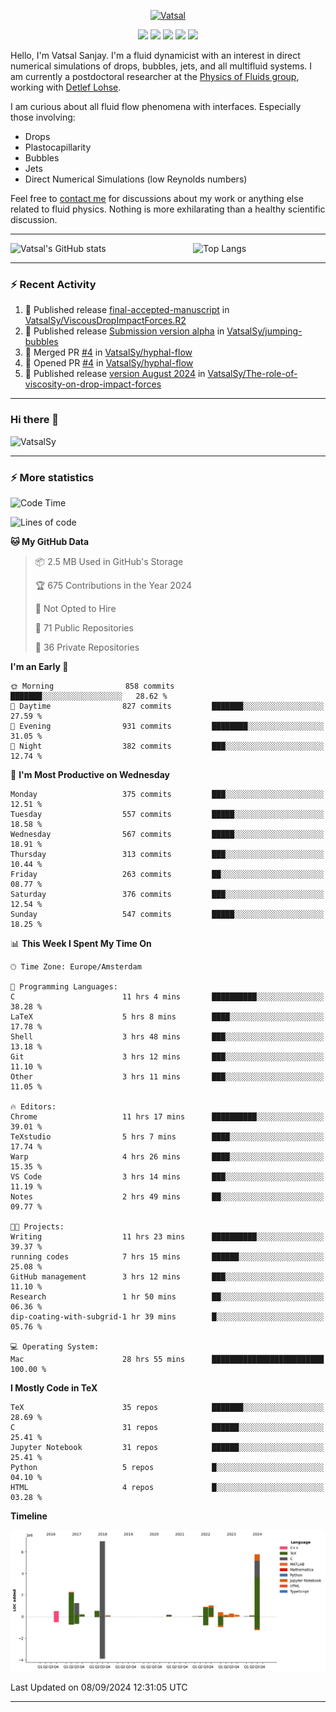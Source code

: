 <center>

[<img alt="Vatsal" width="200px" src="https://www.dropbox.com/s/dxyybgtblo8er6h/Logo_Vatsal_Vector.png?raw=1">](https://www.vatsalsanjay.com)

[<img src="https://img.shields.io/badge/googlescholar-4285F4?&style=for-the-badge&logo=googlescholar&logoColor=white">](https://scholar.google.com/citations?hl=en&user=67aQviYAAAAJ)
[<img src="https://img.shields.io/static/v1.svg?&style=for-the-badge&logo=ResearchGate&label=&message=ResearchGate&logoColor=white&color=green">](https://www.researchgate.net/profile/Vatsal-Sanjay-2)
[<img src="https://img.shields.io/badge/twitter-1DA1F2?&style=for-the-badge&logo=twitter&logoColor=white">](https://twitter.com/VatsalSanjay)
[<img src="https://img.shields.io/badge/linkedin-0A66C2?&style=for-the-badge&logo=linkedin">](https://www.linkedin.com/in/vatsalsanjay/)
[<img src="https://img.shields.io/badge/orcid-A6CE39?&style=for-the-badge&logo=orcid&logoColor=white">](https://orcid.org/0000-0002-4293-6099)

</center>

Hello, I'm Vatsal Sanjay. I'm a fluid dynamicist with an interest in direct numerical simulations of drops, bubbles, jets, and all multifluid systems. I am currently a postdoctoral researcher at the [Physics of Fluids group](https://pof.tnw.utwente.nl), working with [Detlef Lohse](https://en.wikipedia.org/wiki/Detlef_Lohse). 

I am curious about all fluid flow phenomena with interfaces. Especially those involving:

- Drops
- Plastocapillarity
- Bubbles
- Jets
- Direct Numerical Simulations (low Reynolds numbers)

Feel free to [contact me](mailto:contact@vatsalsanjay.com) for discussions about my work or anything else related to fluid physics. Nothing is more exhilarating than a healthy scientific discussion.

<!-- ![Vatsal's GitHub stats](https://github-readme-stats-xi-wine-74.vercel.app/api?username=VatsalSy&show_icons=true&theme=vision-friendly-dark)

![Top Langs](https://github-readme-stats-xi-wine-74.vercel.app/api/top-langs/?username=VatsalSy&layout=compact&theme=vision-friendly-dark) -->

---
<div style="display: flex; justify-content: space-between;">
    <img src="https://github-readme-stats-xi-wine-74.vercel.app/api?username=VatsalSy&show_icons=true&theme=vision-friendly-dark" alt="Vatsal's GitHub stats" style="width: 55%;">
    <img src="https://github-readme-stats-xi-wine-74.vercel.app/api/top-langs/?username=VatsalSy&layout=compact&theme=vision-friendly-dark" alt="Top Langs" style="width: 42%;">
</div>

---

### :zap: Recent Activity

<!--START_SECTION:activity-->
1. 🚀 Published release [final-accepted-manuscript](https://github.com/VatsalSy/ViscousDropImpactForces.R2/releases/tag/vFinal) in [VatsalSy/ViscousDropImpactForces.R2](https://github.com/VatsalSy/ViscousDropImpactForces.R2)
2. 🚀 Published release [Submission version alpha](https://github.com/VatsalSy/jumping-bubbles/releases/tag/v0) in [VatsalSy/jumping-bubbles](https://github.com/VatsalSy/jumping-bubbles)
3. 🎉 Merged PR [#4](https://github.com/VatsalSy/hyphal-flow/pull/4) in [VatsalSy/hyphal-flow](https://github.com/VatsalSy/hyphal-flow)
4. 💪 Opened PR [#4](https://github.com/VatsalSy/hyphal-flow/pull/4) in [VatsalSy/hyphal-flow](https://github.com/VatsalSy/hyphal-flow)
5. 🚀 Published release [version August 2024](https://github.com/VatsalSy/The-role-of-viscosity-on-drop-impact-forces/releases/tag/v1.0) in [VatsalSy/The-role-of-viscosity-on-drop-impact-forces](https://github.com/VatsalSy/The-role-of-viscosity-on-drop-impact-forces)
<!--END_SECTION:activity-->
---

### Hi there 👋
<p align="left"> <img src="https://komarev.com/ghpvc/?username=VatsalSy&label=Profile%20views&color=orange&style=for-the-badge" alt="VatsalSy" /> </p>

---
### :zap: More statistics

<!--START_SECTION:waka-->
![Code Time](http://img.shields.io/badge/Code%20Time-302%20hrs%2058%20mins-blue)

![Lines of code](https://img.shields.io/badge/From%20Hello%20World%20I%27ve%20Written-21.1%20million%20lines%20of%20code-blue)

**🐱 My GitHub Data** 

> 📦 2.5 MB Used in GitHub's Storage 
 > 
> 🏆 675 Contributions in the Year 2024
 > 
> 🚫 Not Opted to Hire
 > 
> 📜 71 Public Repositories 
 > 
> 🔑 36 Private Repositories 
 > 
**I'm an Early 🐤** 

```text
🌞 Morning                858 commits         ███████░░░░░░░░░░░░░░░░░░   28.62 % 
🌆 Daytime                827 commits         ███████░░░░░░░░░░░░░░░░░░   27.59 % 
🌃 Evening                931 commits         ████████░░░░░░░░░░░░░░░░░   31.05 % 
🌙 Night                  382 commits         ███░░░░░░░░░░░░░░░░░░░░░░   12.74 % 
```
📅 **I'm Most Productive on Wednesday** 

```text
Monday                   375 commits         ███░░░░░░░░░░░░░░░░░░░░░░   12.51 % 
Tuesday                  557 commits         █████░░░░░░░░░░░░░░░░░░░░   18.58 % 
Wednesday                567 commits         █████░░░░░░░░░░░░░░░░░░░░   18.91 % 
Thursday                 313 commits         ███░░░░░░░░░░░░░░░░░░░░░░   10.44 % 
Friday                   263 commits         ██░░░░░░░░░░░░░░░░░░░░░░░   08.77 % 
Saturday                 376 commits         ███░░░░░░░░░░░░░░░░░░░░░░   12.54 % 
Sunday                   547 commits         █████░░░░░░░░░░░░░░░░░░░░   18.25 % 
```


📊 **This Week I Spent My Time On** 

```text
🕑︎ Time Zone: Europe/Amsterdam

💬 Programming Languages: 
C                        11 hrs 4 mins       ██████████░░░░░░░░░░░░░░░   38.28 % 
LaTeX                    5 hrs 8 mins        ████░░░░░░░░░░░░░░░░░░░░░   17.78 % 
Shell                    3 hrs 48 mins       ███░░░░░░░░░░░░░░░░░░░░░░   13.18 % 
Git                      3 hrs 12 mins       ███░░░░░░░░░░░░░░░░░░░░░░   11.10 % 
Other                    3 hrs 11 mins       ███░░░░░░░░░░░░░░░░░░░░░░   11.05 % 

🔥 Editors: 
Chrome                   11 hrs 17 mins      ██████████░░░░░░░░░░░░░░░   39.01 % 
TeXstudio                5 hrs 7 mins        ████░░░░░░░░░░░░░░░░░░░░░   17.74 % 
Warp                     4 hrs 26 mins       ████░░░░░░░░░░░░░░░░░░░░░   15.35 % 
VS Code                  3 hrs 14 mins       ███░░░░░░░░░░░░░░░░░░░░░░   11.19 % 
Notes                    2 hrs 49 mins       ██░░░░░░░░░░░░░░░░░░░░░░░   09.77 % 

🐱‍💻 Projects: 
Writing                  11 hrs 23 mins      ██████████░░░░░░░░░░░░░░░   39.37 % 
running codes            7 hrs 15 mins       ██████░░░░░░░░░░░░░░░░░░░   25.08 % 
GitHub management        3 hrs 12 mins       ███░░░░░░░░░░░░░░░░░░░░░░   11.10 % 
Research                 1 hr 50 mins        ██░░░░░░░░░░░░░░░░░░░░░░░   06.36 % 
dip-coating-with-subgrid-1 hr 39 mins        █░░░░░░░░░░░░░░░░░░░░░░░░   05.76 % 

💻 Operating System: 
Mac                      28 hrs 55 mins      █████████████████████████   100.00 % 
```

**I Mostly Code in TeX** 

```text
TeX                      35 repos            ███████░░░░░░░░░░░░░░░░░░   28.69 % 
C                        31 repos            ██████░░░░░░░░░░░░░░░░░░░   25.41 % 
Jupyter Notebook         31 repos            ██████░░░░░░░░░░░░░░░░░░░   25.41 % 
Python                   5 repos             █░░░░░░░░░░░░░░░░░░░░░░░░   04.10 % 
HTML                     4 repos             █░░░░░░░░░░░░░░░░░░░░░░░░   03.28 % 
```



**Timeline**

![Lines of Code chart](https://raw.githubusercontent.com/VatsalSy/VatsalSy/main/assets/bar_graph.png)


 Last Updated on 08/09/2024 12:31:05 UTC
<!--END_SECTION:waka-->
---
